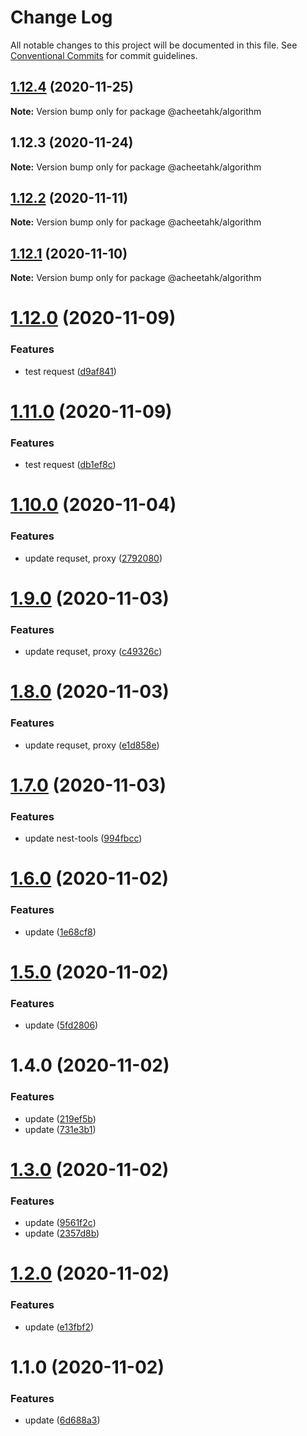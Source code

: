 # Change Log

All notable changes to this project will be documented in this file.
See [Conventional Commits](https://conventionalcommits.org) for commit guidelines.

## [1.12.4](https://github.com/A-CheetahK/acheetahk/compare/@acheetahk/algorithm@1.12.3...@acheetahk/algorithm@1.12.4) (2020-11-25)

**Note:** Version bump only for package @acheetahk/algorithm





## 1.12.3 (2020-11-24)

**Note:** Version bump only for package @acheetahk/algorithm





## [1.12.2](https://github.com/A-CheetahK/acheetahk/compare/@acheetahk/algorithm@1.12.1...@acheetahk/algorithm@1.12.2) (2020-11-11)

**Note:** Version bump only for package @acheetahk/algorithm





## [1.12.1](https://github.com/A-CheetahK/acheetahk/compare/@acheetahk/algorithm@1.12.0...@acheetahk/algorithm@1.12.1) (2020-11-10)

**Note:** Version bump only for package @acheetahk/algorithm





# [1.12.0](https://github.com/A-CheetahK/acheetahk/compare/@acheetahk/algorithm@1.11.0...@acheetahk/algorithm@1.12.0) (2020-11-09)


### Features

* test request ([d9af841](https://github.com/A-CheetahK/acheetahk/commit/d9af84131d209e3c248c6bb60fc660562c56e95d))





# [1.11.0](https://github.com/A-CheetahK/acheetahk/compare/@acheetahk/algorithm@1.10.0...@acheetahk/algorithm@1.11.0) (2020-11-09)


### Features

* test request ([db1ef8c](https://github.com/A-CheetahK/acheetahk/commit/db1ef8c9ddede8bae726cdc2c25bcdcd8dc92b11))





# [1.10.0](https://github.com/A-CheetahK/acheetahk/compare/@acheetahk/algorithm@1.9.0...@acheetahk/algorithm@1.10.0) (2020-11-04)


### Features

* update requset, proxy ([2792080](https://github.com/A-CheetahK/acheetahk/commit/27920800a3fba3c2e959d5dded2611a1c0633681))





# [1.9.0](https://github.com/A-CheetahK/acheetahk/compare/@acheetahk/algorithm@1.8.0...@acheetahk/algorithm@1.9.0) (2020-11-03)


### Features

* update requset, proxy ([c49326c](https://github.com/A-CheetahK/acheetahk/commit/c49326cd9dc2a20fd7ce384c85f119d11dab78e4))





# [1.8.0](https://github.com/A-CheetahK/acheetahk/compare/@acheetahk/algorithm@1.7.0...@acheetahk/algorithm@1.8.0) (2020-11-03)


### Features

* update requset, proxy ([e1d858e](https://github.com/A-CheetahK/acheetahk/commit/e1d858e878fa8dfa1bd886c430b8ad556b81fbdc))





# [1.7.0](https://github.com/A-CheetahK/acheetahk/compare/@acheetahk/algorithm@1.6.0...@acheetahk/algorithm@1.7.0) (2020-11-03)


### Features

* update nest-tools ([994fbcc](https://github.com/A-CheetahK/acheetahk/commit/994fbcce97454d6aa2a16de0d702bfc32a32bb56))





# [1.6.0](https://github.com/A-CheetahK/acheetahk/compare/@acheetahk/algorithm@1.5.0...@acheetahk/algorithm@1.6.0) (2020-11-02)


### Features

* update ([1e68cf8](https://github.com/A-CheetahK/acheetahk/commit/1e68cf8adeec545466290c3d089145447912b95f))





# [1.5.0](https://github.com/A-CheetahK/acheetahk/compare/@acheetahk/algorithm@1.4.0...@acheetahk/algorithm@1.5.0) (2020-11-02)


### Features

* update ([5fd2806](https://github.com/A-CheetahK/acheetahk/commit/5fd28060744db774cf64db84b73cabf7972bb8b7))





# 1.4.0 (2020-11-02)


### Features

* update ([219ef5b](https://github.com/A-CheetahK/acheetahk/commit/219ef5bad31208129548c8e0653145325a03f51d))
* update ([731e3b1](https://github.com/A-CheetahK/acheetahk/commit/731e3b15a30db7420def7eefdca6792feed82970))





# [1.3.0](https://github.com/A-CheetahK/fastalgorithm/compare/@acheetahk/fastalgorithm@1.2.0...@acheetahk/fastalgorithm@1.3.0) (2020-11-02)


### Features

* update ([9561f2c](https://github.com/A-CheetahK/fastalgorithm/commit/9561f2ca4384ac57531eb2ba18ae5b3699ef44fe))
* update ([2357d8b](https://github.com/A-CheetahK/fastalgorithm/commit/2357d8be072be738c1a0c3d7ccc5103ec0b25d73))





# [1.2.0](https://github.com/A-CheetahK/fastalgorithm/compare/@acheetahk/fastalgorithm@1.1.0...@acheetahk/fastalgorithm@1.2.0) (2020-11-02)


### Features

* update ([e13fbf2](https://github.com/A-CheetahK/fastalgorithm/commit/e13fbf2ac7c6f3793eca3fec54559196ef7ce691))





# 1.1.0 (2020-11-02)


### Features

* update ([6d688a3](https://github.com/A-CheetahK/fastalgorithm/commit/6d688a3811196646a97305b5a6d3994547e81a0c))
